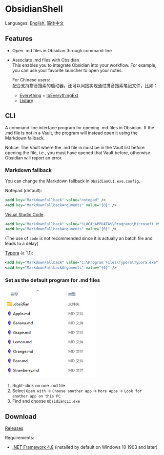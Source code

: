 # ObsidianShell
Languages: [English](README.md), [简体中文](README.zh-Hans.md)

## Features
- Open .md files in Obsidian through command line
- Associate .md files with Obsidian  
    This enables you to integrate Obsidian into your workflow. For example, you can use your favorite launcher to open your notes.
    
    For Chinese users:  
    配合支持拼音搜索的启动器，还可以间接实现通过拼音搜索笔记文件，比如：
    - [Everything](https://www.voidtools.com/) + [IbEverythingExt](https://github.com/Chaoses-Ib/IbEverythingExt)
    - [Listary](https://www.listarypro.com/)

## CLI
A command line interface program for opening .md files in Obsidian. If the .md file is not in a Vault, the program will instead open it using the Markdown fallback.

Notice: The Vault where the .md file in must be in the Vault list before opening the file, i.e., you must have opened that Vault before, otherwise Obsidian will report an error.

### Markdown fallback
You can change the Markdown fallback in `ObsidianCLI.exe.Config`.

Notepad (default):
```xml
<add key="MarkdownFallback" value="notepad" />
<add key="MarkdownFallbackArguments" value="{0}" />
```

[Visual Studio Code](https://code.visualstudio.com/):
```xml
<add key="MarkdownFallback" value="%LOCALAPPDATA%\Programs\Microsoft VS Code\Code.exe" />
<add key="MarkdownFallbackArguments" value="{0}" />
```
(The use of `code` is not recommended since it is actually an batch file and leads to a delay)

[Typora](https://typora.io/) (≥ 1.1):
```xml
<add key="MarkdownFallback" value="C:\Program Files\Typora\Typora.exe" />
<add key="MarkdownFallbackArguments" value="{0}" />
```

### Set as the default program for .md files
![](images/File%20list.png)
1. Right-click on one .md file
2. Select `Open with` → `Choose another app` → `More Apps` → `Look for another app on this PC`
3. Find and choose `ObsidianCLI.exe`

## Download
[Releases](https://github.com/Chaoses-Ib/ObsidianShell/releases)

Requirements:
- [.NET Framework 4.8](https://dotnet.microsoft.com/download/dotnet-framework/net48) (installed by default on Windows 10 1903 and later)